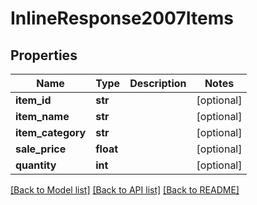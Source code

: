 # InlineResponse2007Items

## Properties
Name | Type | Description | Notes
------------ | ------------- | ------------- | -------------
**item_id** | **str** |  | [optional] 
**item_name** | **str** |  | [optional] 
**item_category** | **str** |  | [optional] 
**sale_price** | **float** |  | [optional] 
**quantity** | **int** |  | [optional] 

[[Back to Model list]](../README.md#documentation-for-models) [[Back to API list]](../README.md#documentation-for-api-endpoints) [[Back to README]](../README.md)


